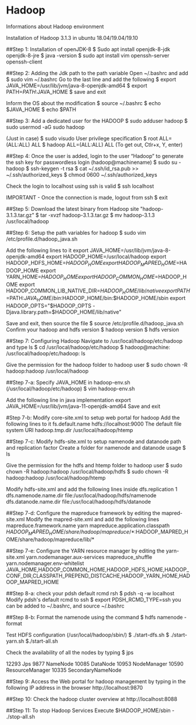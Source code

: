 # Hadoop
Informations about Hadoop environment

Installation of Hadoop 3.1.3 in ubuntu 18.04/19.04/19.10 

##Step 1: Installation of openJDK-8
$ Sudo apt install openjdk-8-jdk openjdk-8-jre 
$ java -version 
$ sudo apt install vim openssh-server openssh-client 

##Step 2: Adding the Jdk path to the path variable 
Open ~/.bashrc and add 
$ sudo vim ~/.bashrc 
Go to the last line and add the following 
$ export JAVA_HOME=/usr/lib/jvm/java-8-openjdk-amd64
$ export PATH=$PATH:$JAVA_HOME 
$ save and exit 

Inform the OS about the modification 
$ source ~/.bashrc 
$ echo $JAVA_HOME
$ echo $PATH 

##Step 3: Add a dedicated user for the HADOOP 
$ sudo adduser hadoop 
$ sudo usermod -aG sudo hadoop 

(Just in case) 
$ sudo visudo 
User privilege specification
$ root ALL=(ALL:ALL) ALL
$ hadoop ALL=(ALL:ALL) ALL
(To get out, Ctlr+x, Y, enter) 

##Step 4: Once the user is added, login to the user “Hadoop” to generate the ssh key for passwordless login (hadoop@machinename) 
$ sudo su -hadoop 
$ ssh-keygen -t rsa 
$ cat ~/.ssh/id_rsa.pub >> ~/.ssh/authorized_keys
$ chmod 0600 ~/.ssh/authorized_keys

Check the login to localhost using ssh is valid 
$ ssh localhost

IMPORTANT - Once the connection is made, logout from ssh 
$ exit

##Step 5: Download the latest binary from Hadoop site 
"hadoop-3.1.3.tar.gz"
$ tar -xvzf hadoop-3.1.3.tar.gz 
$ mv hadoop-3.1.3 /usr/local/hadoop

##Step 6: Setup the path variables for hadoop 
$ sudo vim /etc/profile.d/hadoop_java.sh 

Add the following lines to it 
export JAVA_HOME=/usr/lib/jvm/java-8-openjdk-amd64
export HADOOP_HOME=/usr/local/hadoop
export HADOOP_HDFS_HOME=$HADOOP_HOME
export HADOOP_MAPRED_HOME=$HADOOP_HOME
export YARN_HOME=$HADOOP_HOME
export HADOOP_COMMON_HOME=$HADOOP_HOME
export HADOOP_COMMON_LIB_NATIVE_DIR=$HADOOP_HOME/lib/native
export PATH=$PATH:$JAVA_HOME/bin:$HADOOP_HOME/bin:$HADOOP_HOME/sbin
export HADOOP_OPTS="$HADOOP_OPTS -Djava.library.path=$HADOOP_HOME/lib/native"

Save and exit, then source the file 
$ source /etc/profile.d/hadoop_java.sh
Confirm your hadoop and hdfs version 
$ hadoop version 
$ hdfs version 

##Step 7: Configuring Hadoop 
Navigate to /usr/local/hadoop/etc/hadoop and type ls 
$ cd /usr/local/hadoop/etc/hadoop
$ hadoop@machine: /usr/local/hadoop/etc/hadoop: ls 

Give the permission for the hadoop folder to hadoop user 
$ sudo chown -R hadoop:hadoop /usr/local/hadoop

##Step 7-a: Specify JAVA_HOME in hadoop-env.sh (/usr/local/hadoop/etc/hadoop) 
$ vim hadoop-env.sh 

Add the following line in java implementation 
export JAVA_HOME=/usr/lib/jvm/java-11-openjdk-amd64
Save and exit

#Step 7-b: Modify core-site.xml to setup web portal for hadoop 
Add the following lines to it 
<configuration>
	<property>
  		<name>fs.default.name</name>
  		<value>hdfs://localhost:9000</value>
  		<description>The default file system URI</description>
  	</property>
	<property>
		<name>hadoop.tmp.dir</name>
		<value>/usr/local/hadoop/htemp</value>
	</property>
</configuration>

##Step 7-c: Modify hdfs-site.xml to setup namenode and datanode path and replication factor
Create a folder for namenode and datanode usage 
$ ls

Give the permission for the hdfs and htemp folder to hadoop user 
$ sudo chown -R hadoop:hadoop /usr/local/hadoop/hdfs
$ sudo chown -R hadoop:hadoop /usr/local/hadoop/htemp

Modify hdfs-site.xml and add the following lines inside 
<configuration>
	<property>
		<name>dfs.replication</name>
		<value>1</value>
	</property>
	<property>
		<name>dfs.namenode.name.dir</name>
		<value>file:/usr/local/hadoop/hdfs/namenode</value>
	</property>
	<property>
		<name>dfs.datanode.name.dir</name>
		<value>file:/usr/local/hadoop/hdfs/datanode</value>
	</property>
</configuration>

##Step 7-d: Configure the mapreduce framework by editing the mapred-site.xml 
Modify the mapred-site.xml and add the following lines 
<configuration>
	<property>
		<name>mapreduce.framework.name</name>
		<value>yarn</value>
	</property>
	<property>
		<name>mapreduce.application.classpath</name>
		<value>$HADOOP_MAPRED_HOME/share/hadoop/mapreduce/*:$HADOOP_MAPRED_HOME/share/hadoop/mapreduce/lib/*</value>
	</property>
</configuration>

##Step 7-e: Configure the YARN resource manager by editing the yarn-site.xml 
<configuration>
	<property>
		<name>yarn.nodemanager.aux-services</name>
		<value>mapreduce_shuffle</value>
	</property>
	<property>
    		<name>yarn.nodemanager.env-whitelist</name>
		<value>JAVA_HOME,HADOOP_COMMON_HOME,HADOOP_HDFS_HOME,HADOOP_CONF_DIR,CLASSPATH_PREPEND_DISTCACHE,HADOOP_YARN_HOME,HADOOP_MAPRED_HOME</value>
	</property>
</configuration>

##Step 8-a: check your pdsh default rcmd rsh
$ pdsh -q -w localhost
Modify pdsh's default rcmd to ssh
$ export PDSH_RCMD_TYPE=ssh
you can be added to ~/.bashrc, and source ~/.bashrc

##Step 8-b: Format the namenode using the command 
$ hdfs namenode -format
 
Test HDFS configuration (/usr/local/hadoop/sbin/)
$ ./start-dfs.sh
$ ./start-yarn.sh
$./start-all.sh 

Check the availability of all the nodes by typing 
$ jps 

12293 Jps
9877 NameNode
10085 DataNode
10953 NodeManager
10590 ResourceManager
10335 SecondaryNameNode

##Step 9: Access the Web portal for hadoop management by typing in the following IP address in the browser 
http://localhost:9870

##Step 10: Check the hadoop cluster overview at
http://localhost:8088

##Step 11: To stop Hadoop Services
Execute $HADOOP_HOME/sbin  - ./stop-all.sh
